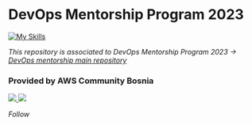 # DevOps Mentorship Program 2023

[![My Skills](https://skillicons.dev/icons?i=aws,git,linux,docker,kubernetes)](https://skillicons.dev) 

*This repository is associated to DevOps Mentorship Program 2023 -> [DevOps mentorship main repository](https://github.com/allops-solutions/devops-aws-mentorship-program)*

### Provided by AWS Community Bosnia

<p align=left>
 
 <a href="https://twitter.com/awsbosnia" target="_blank">
 <img src="https://skillicons.dev/icons?i=twitter" /> </a>  
 
 <a href="https://www.linkedin.com/company/awsbosnia/?originalSubdomain=ba" target="_blank">
 <img src="https://skillicons.dev/icons?i=linkedin" /> </a>

*Follow*